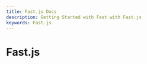 ```yaml
---
title: Fast.js Docs
description: Getting Started with Fast with Fast.js
keywords: Fast.js
---
```


# Fast.js
